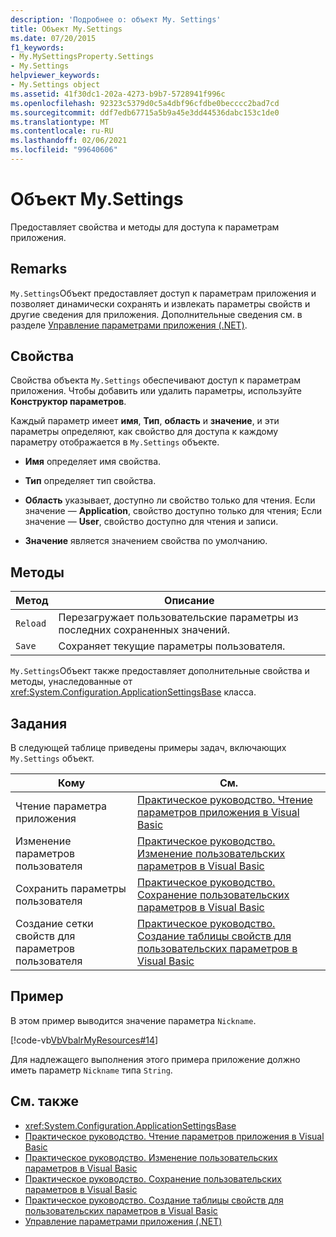 ```yaml
---
description: 'Подробнее о: объект My. Settings'
title: Объект My.Settings
ms.date: 07/20/2015
f1_keywords:
- My.MySettingsProperty.Settings
- My.Settings
helpviewer_keywords:
- My.Settings object
ms.assetid: 41f30dc1-202a-4273-b9b7-5728941f996c
ms.openlocfilehash: 92323c5379d0c5a4dbf96cfdbe0becccc2bad7cd
ms.sourcegitcommit: ddf7edb67715a5b9a45e3dd44536dabc153c1de0
ms.translationtype: MT
ms.contentlocale: ru-RU
ms.lasthandoff: 02/06/2021
ms.locfileid: "99640606"
---
```

# <a name="mysettings-object"></a>Объект My.Settings

Предоставляет свойства и методы для доступа к параметрам приложения.  
  
## <a name="remarks"></a>Remarks  

 `My.Settings`Объект предоставляет доступ к параметрам приложения и позволяет динамически сохранять и извлекать параметры свойств и другие сведения для приложения. Дополнительные сведения см. в разделе [Управление параметрами приложения (.NET)](/visualstudio/ide/managing-application-settings-dotnet).  
  
## <a name="properties"></a>Свойства  

 Свойства объекта `My.Settings` обеспечивают доступ к параметрам приложения. Чтобы добавить или удалить параметры, используйте **Конструктор параметров**.  
  
 Каждый параметр имеет **имя**, **Тип**, **область** и **значение**, и эти параметры определяют, как свойство для доступа к каждому параметру отображается в `My.Settings` объекте.  
  
- **Имя** определяет имя свойства.  
  
- **Тип** определяет тип свойства.  
  
- **Область** указывает, доступно ли свойство только для чтения. Если значение — **Application**, свойство доступно только для чтения; Если значение — **User**, свойство доступно для чтения и записи.  
  
- **Значение** является значением свойства по умолчанию.  
  
## <a name="methods"></a>Методы  
  
|Метод|Описание|  
|---|---|  
|`Reload`|Перезагружает пользовательские параметры из последних сохраненных значений.|  
|`Save`|Сохраняет текущие параметры пользователя.|  
  
 `My.Settings`Объект также предоставляет дополнительные свойства и методы, унаследованные от <xref:System.Configuration.ApplicationSettingsBase> класса.  
  
## <a name="tasks"></a>Задания  

 В следующей таблице приведены примеры задач, включающих `My.Settings` объект.  
  
|Кому|См.|  
|---|---|  
|Чтение параметра приложения|[Практическое руководство. Чтение параметров приложения в Visual Basic](../../developing-apps/programming/app-settings/how-to-read-application-settings.md)|  
|Изменение параметров пользователя|[Практическое руководство. Изменение пользовательских параметров в Visual Basic](../../developing-apps/programming/app-settings/how-to-change-user-settings.md)|  
|Сохранить параметры пользователя|[Практическое руководство. Сохранение пользовательских параметров в Visual Basic](../../developing-apps/programming/app-settings/how-to-persist-user-settings.md)|  
|Создание сетки свойств для параметров пользователя|[Практическое руководство. Создание таблицы свойств для пользовательских параметров в Visual Basic](../../developing-apps/programming/app-settings/how-to-create-property-grids-for-user-settings.md)|  
  
## <a name="example"></a>Пример  

 В этом пример выводится значение параметра `Nickname`.  
  
 [!code-vb[VbVbalrMyResources#14](~/samples/snippets/visualbasic/VS_Snippets_VBCSharp/VbVbalrMyResources/VB/Form1.vb#14)]  
  
 Для надлежащего выполнения этого примера приложение должно иметь параметр `Nickname` типа `String`.  
  
## <a name="see-also"></a>См. также

- <xref:System.Configuration.ApplicationSettingsBase>
- [Практическое руководство. Чтение параметров приложения в Visual Basic](../../developing-apps/programming/app-settings/how-to-read-application-settings.md)
- [Практическое руководство. Изменение пользовательских параметров в Visual Basic](../../developing-apps/programming/app-settings/how-to-change-user-settings.md)
- [Практическое руководство. Сохранение пользовательских параметров в Visual Basic](../../developing-apps/programming/app-settings/how-to-persist-user-settings.md)
- [Практическое руководство. Создание таблицы свойств для пользовательских параметров в Visual Basic](../../developing-apps/programming/app-settings/how-to-create-property-grids-for-user-settings.md)
- [Управление параметрами приложения (.NET)](/visualstudio/ide/managing-application-settings-dotnet)
